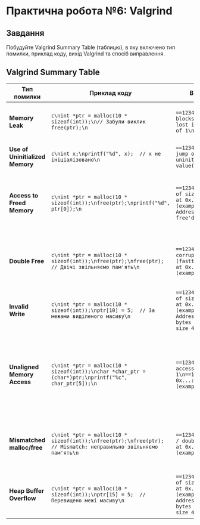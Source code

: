 # Практична робота №6: Valgrind

## Завдання 
Побудуйте Valgrind Summary Table (таблицю), в яку включено тип помилки, приклад коду, вихід Valgrind та спосіб виправлення.

## Valgrind Summary Table

| **Тип помилки**            | **Приклад коду**                                                                                                                                       | **Вихід Valgrind**                                                                                                               | **Спосіб виправлення**                                                                                                           |
|----------------------------|-----------------------------------------------------------------------------------------------------------------------------------------------------|----------------------------------------------------------------------------------------------------------------------------------|-------------------------------------------------------------------------------------------------------------------------------|
| **Memory Leak**             | ```c\nint *ptr = malloc(10 * sizeof(int));\n// Забули виклик free(ptr);\n```                                                                       | ```==1234== 10 bytes in 1 blocks are definitely lost in loss record 1 of 1\n```                                                  | Використовувати `free(ptr);` після завершення використання пам'яті.                                                            |
| **Use of Uninitialized Memory** | ```c\nint x;\nprintf("%d", x);  // x не ініціалізовано\n```                                                                                           | ```==1234== Conditional jump or move depends on uninitialised value(s)\n```                                                     | Ініціалізувати змінну перед використанням: `int x = 0;`                                                                        |
| **Access to Freed Memory**  | ```c\nint *ptr = malloc(10 * sizeof(int));\nfree(ptr);\nprintf("%d", ptr[0]);\n```                                                                 | ```==1234== Invalid read of size 4\n==1234==    at 0x...: main (example.c:5)\n==1234==  Address 0x... was free'd\n```           | Не звертатися до пам'яті після її звільнення або присвоїти вказівнику значення `NULL` після виклику `free(ptr);`.             |
| **Double Free**             | ```c\nint *ptr = malloc(10 * sizeof(int));\nfree(ptr);\nfree(ptr);  // Двічі звільняємо пам'ять\n```                                                  | ```==1234== Double free or corruption (fasttop)\n==1234==    at 0x...: main (example.c:6)\n```                                 | Переконатися, що пам'ять звільняється тільки один раз і після цього вказівник ставиться в `NULL`.                             |
| **Invalid Write**           | ```c\nint *ptr = malloc(10 * sizeof(int));\nptr[10] = 5;  // За межами виділеного масиву\n```                                                      | ```==1234== Invalid write of size 4\n==1234==    at 0x...: main (example.c:6)\n==1234==  Address 0x... is 4 bytes after a block of size 40\n``` | Переконатися, що не виходимо за межі виділеної пам'яті.                                                                         |
| **Unaligned Memory Access** | ```c\nint *ptr = malloc(10 * sizeof(int));\nchar *char_ptr = (char*)ptr;\nprintf("%c", char_ptr[5]);\n```                                           | ```==1234== Unaligned access to 0x... of size 1\n==1234==    at 0x...: main (example.c:7)\n```                                 | Використовувати правильний тип даних для доступу до пам'яті або гарантувати, що доступ до пам'яті виконується через правильний тип. |
| **Mismatched malloc/free**  | ```c\nint *ptr = malloc(10 * sizeof(int));\nfree(ptr);\nfree(ptr); // Мismatch: неправильно звільняємо пам'ять\n```                                    | ```==1234== Invalid free() / double free\n==1234==    at 0x...: main (example.c:7)\n```                                        | Використовувати коректні функції звільнення пам'яті та уникати подвійного звільнення.                                           |
| **Heap Buffer Overflow**    | ```c\nint *ptr = malloc(10 * sizeof(int));\nptr[15] = 5;  // Перевищено межі масиву\n```                                                           | ```==1234== Invalid write of size 4\n==1234==    at 0x...: main (example.c:5)\n==1234==  Address 0x... is 20 bytes beyond a block of size 40\n``` | Переконатися, що доступ до пам'яті не перевищує виділений розмір.                                                                 |
